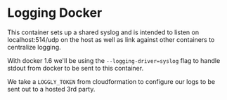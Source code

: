 Logging Docker
=========
This container sets up a shared syslog  and is intended to listen on localhost:514/udp on the host as well as link against other containers to centralize logging.

With docker 1.6 we'll be using the `--logging-driver=syslog` flag to handle stdout from docker to be sent to this container.

We take a `LOGGLY_TOKEN` from cloudformation to configure our logs to be sent out to a hosted 3rd party. 
